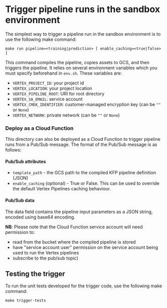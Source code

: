 <!-- 
Copyright 2022 Google LLC

Licensed under the Apache License, Version 2.0 (the "License");
you may not use this file except in compliance with the License.
You may obtain a copy of the License at

    https://www.apache.org/licenses/LICENSE-2.0

Unless required by applicable law or agreed to in writing, software
distributed under the License is distributed on an "AS IS" BASIS,
WITHOUT WARRANTIES OR CONDITIONS OF ANY KIND, either express or implied.
See the License for the specific language governing permissions and
limitations under the License.
 -->
# Trigger pipeline runs in the sandbox environment

The simplest way to trigger a pipeline run in the sandbox environment is to use the following make command:
```
make run pipeline=<training|prediction> [ enable_caching=<true|false> ]
```
This command compiles the pipeline, copies assets to GCS, and then triggers the pipeline. It relies on several environment variables which you must specify beforehand in `env.sh`. These variables are:

- `VERTEX_PROJECT_ID`: your project id
- `VERTEX_LOCATION`: your project location
- `VERTEX_PIPELINE_ROOT`: URI for root directory
- `VERTEX_SA_EMAIL`: service account
- `VERTEX_CMEK_IDENTIFIER`: customer-managed encryption key (can be `""` or `None`)
- `VERTEX_NETWORK`: private network (can be `""` or `None`)

### Deploy as a Cloud Function

This directory can also be deployed as a Cloud Function to trigger pipeline runs from a Pub/Sub message. The format of the Pub/Sub message is as follows:

#### Pub/Sub attributes

- `template_path` - the GCS path to the compiled KFP pipeline definition (JSON)
- `enable_caching` (optional) - True or False. This can be used to override the default Vertex Pipelines caching behaviour.

#### Pub/Sub data

The data field contains the pipeline input parameters as a JSON string, encoded using base64 encoding.

**NB**: Please note that the Cloud Function service account will need permission to:
- read from the bucket where the compiled pipeline is stored
- have "service account user" permission on the service account being used to run the Vertex pipelines
- subscribe to the pub/sub topic)

## Testing the trigger
To run the unit tests developed for the trigger code, use the following make command:
```
make trigger-tests
```
